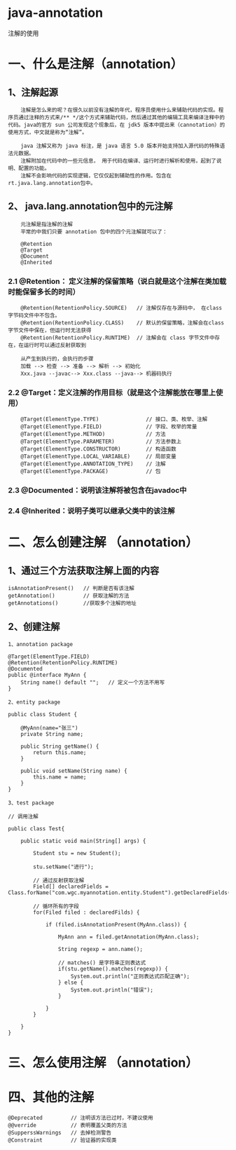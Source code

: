 # java-annotation
注解的使用
      
# 一、什么是注解（annotation）

## 1、注解起源

		注解是怎么来的呢？在很久以前没有注解的年代，程序员使用什么来辅助代码的实现。程序员通过注释的方式来/** */这个方式来辅助代码，然后通过其他的编辑工具来编译注释中的代码。java的官方 sun 公司发现这个现象后，在 jdk5 版本中提出来（cannotation）的使用方式，中文就是称为“注解”。

		java 注解又称为 java 标注，是 java 语言 5.0 版本开始支持加入源代码的特殊语法元数据。
		注解附加在代码中的一些元信息， 用于代码在编译、运行时进行解析和使用，起到了说明、配置的功能。
		注解不会影响代码的实现逻辑，它仅仅起到辅助性的作用。包含在 rt.java.lang.annotation包中。

## 2、 java.lang.annotation包中的元注解

		元注解是指注解的注解
		平常的中我们只要 annotation 包中的四个元注解就可以了：
		
		@Retention
		@Target
		@Document
		@Inherited 

###  2.1 @Retention： 定义注解的保留策略（说白就是这个注解在类加载时能保留多长的时间）
		
		@Retention(RetentionPolicy.SOURCE)	 // 注解仅存在与源码中， 在class 字节码文件中不包含。
		@Retention(RetentionPolicy.CLASS)    // 默认的保留策略，注解会在class 字节文件中保在，但运行时无法获得
		@Retention(RetentionPolicy.RUNTIME)  // 注解会在 class 字节文件中存在，在运行时可以通过反射获取到

		从产生到执行的，会执行的步骤
		加载 --> 检查 --> 准备 --> 解析 --> 初始化
		Xxx.java --javac--> Xxx.class --java--> 机器码执行
### 2.2 @Target：定义注解的作用目标（就是这个注解能放在哪里上使用）

		@Target(ElementType.TYPE)				// 接口、类、枚举、注解
		@Target(ElementType.FIELD)				// 字段、枚举的常量
		@Target(ElementType.METHOD)				// 方法
		@Target(ElementType.PARAMETER)			// 方法参数上
		@Target(ElementType.CONSTRUCTOR)		// 构造函数
		@Target(ElementType.LOCAL_VARIABLE)		// 局部变量
		@Target(ElementType.ANNOTATION_TYPE)	// 注解
		@Target(ElementType.PACKAGE)			// 包

### 2.3 @Documented：说明该注解将被包含在javadoc中

### 2.4 @Inherited：说明子类可以继承父类中的该注解

		
# 二、怎么创建注解 （annotation）

## 1、通过三个方法获取注解上面的内容

	isAnnotationPresent()	// 判断是否有该注解
	getAnnotation()			// 获取注解的方法
	getAnnotations()		//获取多个注解的地址

## 2、创建注解

	1、annotation package

	@Target(ElementType.FIELD)
	@Retention(RetentionPolicy.RUNTIME)
	@Documented
	public @interface MyAnn {
	 	String name() default "";	// 定义一个方法不用写
	}
	
	2、entity package

	public class Student {

		@MyAnn(name="张三")
		private String name;

		public String getName() {
			return this.name;
		}

		public void setName(String name) {
			this.name = name;
		}
	}
	
	3、test package
	
	// 调用注解

	public class Test{
		
		public static void main(String[] args) {
			
			Student stu = new Student();

			stu.setName("进行");

			// 通过反射获取注解
			Field[] declaredFields = Class.forName("com.wgc.myannotation.entity.Student").getDeclaredFields();

			// 循环所有的字段
			for(Filed filed : declaredFilds) {
				
				if (filed.isAnnotationPresent(MyAnn.class)) {
					
					MyAnn ann =	filed.getAnnotation(MyAnn.class);
					
					String regexp = ann.name();

					// matches() 是字符串正则表达式
					if(stu.getName().matches(regexp)) {
						System.out.println("正则表达式匹配正确");
					} else {
						System.out.println("错误");
					}

				}
			}
			
		}
	}

# 三、怎么使用注解 （annotation）

# 四、其他的注解
	
	@Deprecated			// 注明该方法已过时，不建议使用
	@@verride			// 表明覆盖父类的方法
	@SupperssWarnings	// 去掉检测警告
	@Constraint			// 验证器的实现类		
